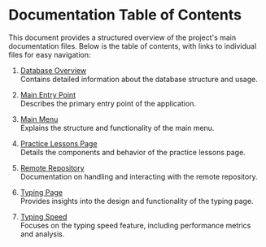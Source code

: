 # Documentation Table of Contents

This document provides a structured overview of the project's main documentation files. Below is the table of contents, with links to individual files for easy navigation:

1. [Database Overview](./.swm/database.9jtnyhvm.sw.md)  
   Contains detailed information about the database structure and usage.

2. [Main Entry Point](./.swm/main-entry-point.chdfxpaa.sw.md)  
   Describes the primary entry point of the application.

3. [Main Menu](./.swm/mainmenu.2iyr81wc.sw.md)  
   Explains the structure and functionality of the main menu.

4. [Practice Lessons Page](./.swm/practice-lessons-page.q1dvaoe1.sw.md)  
   Details the components and behavior of the practice lessons page.

5. [Remote Repository](./.swm/remote-repository.psukmvpp.sw.md)  
   Documentation on handling and interacting with the remote repository.

6. [Typing Page](./.swm/typing-page.redey7ag.sw.md)  
   Provides insights into the design and functionality of the typing page.

7. [Typing Speed](./.swm/typing-speed.vwjkmimt.sw.md)  
   Focuses on the typing speed feature, including performance metrics and analysis.

